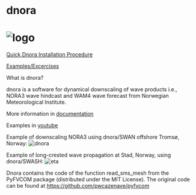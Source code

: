 # dnora
# ![logo](https://user-images.githubusercontent.com/67804784/145466261-f50dbc27-f242-4db0-8d99-e23d0bd0dbbc.png)

[Quick Dnora Installation Procedure](https://docs.google.com/document/d/1VzRDkQk5pqq2rkNKa_woC3ehJ9Dn2pcRNy4LtrcOQXY/edit?usp=sharing)

[Examples/Excercises](https://docs.google.com/document/d/1FlIE6ByyXRF7QOSXOdjFaLnX4q3P6YzZq_4YdVEjATw/edit?usp=sharing)

What is dnora? 

dnora is a software for dynamical downscaling of wave products i.e., NORA3 wave hindcast and WAM4 wave forecast from Norwegian Meteorological Institute.

More information in [documentation](https://dnora.readthedocs.io/en/latest/)

Examples in [youtube](https://youtu.be/pTmjBnsXNz8) 

Example of downscaling NORA3 using dnora/SWAN offshore Tromsø, Norway:
![dnora](https://user-images.githubusercontent.com/67804784/147151236-b9ef920c-34a2-4da0-9877-6241723eff80.gif)

Example of long-crested wave propagation at Stad, Norway, using dnora/SWASH: 
![eta](https://user-images.githubusercontent.com/67804784/160290851-ca743601-2ac7-48b5-be52-da3ec8c31e13.gif)


Dnora contains the code of the function read_sms_mesh from the PyFVCOM package (distributed under the MIT License). The original code can be found at https://github.com/pwcazenave/pyfvcom

